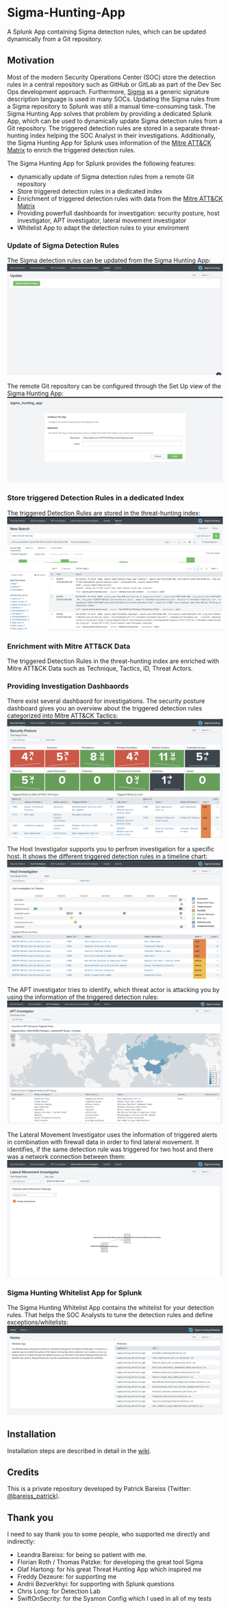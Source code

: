 # Sigma-Hunting-App
A Splunk App containing Sigma detection rules, which can be updated dynamically from a Git repository.

## Motivation
Most of the modern Security Operations Center (SOC) store the detection rules in a central repository such as GitHub or GitLab as part of the Dev Sec Ops development approach. Furthermore, [Sigma](https://github.com/Neo23x0/sigma) as a generic signature description language is used in many SOCs. Updating the Sigma rules from a Sigma repository to Splunk was still a manual time-consuming task. The Sigma Hunting App solves that problem by providing a dedicated Splunk App, which can be used to dynamically update Sigma detection rules from a Git repository. The triggered detection rules are stored in a separate threat-hunting index helping the SOC Analyst in their investigations. Additionally, the Sigma Hunting App for Splunk uses information of the [Mitre ATT&CK Matrix](https://attack.mitre.org/matrices/enterprise/) to enrich the triggered detection rules. 

The Sigma Hunting App for Splunk provides the following features:
- dynamically update of Sigma detection rules from a remote Git repository
- Store triggered detection rules in a dedicated index
- Enrichment of triggered detection rules with data from the [Mitre ATT&CK Matrix](https://attack.mitre.org/matrices/enterprise/)
- Providing powerfull dashboards for investigation: security posture, host investigator, APT investigator, lateral movement investigator
- Whitelist App to adapt the detection rules to your enviroment

### Update of Sigma Detection Rules
The Sigma detection rules can be updated from the Sigma Hunting App:
![](https://github.com/P4T12ICK/Sigma-Hunting-App/blob/master/pictures/sigma_hunting_app_update.png)

The remote Git repository can be configured through the Set Up view of the Sigma Hunting App:
![](https://github.com/P4T12ICK/Sigma-Hunting-App/blob/master/pictures/sigma_hunting_app_configuration.png)


### Store triggered Detection Rules in a dedicated Index
The triggered Detection Rules are stored in the threat-hunting index:
![](https://github.com/P4T12ICK/Sigma-Hunting-App/blob/master/pictures/sigma_hunting_app_threat_hunting_index.png)

### Enrichment with Mitre ATT&CK Data
The triggered Detection Rules in the threat-hunting index are enriched with Mitre ATT&CK Data such as Technique, Tactics, ID, Threat Actors.

### Providing Investigation Dashbaords
There exist several dashbaord for investigations.
The security posture dashboard gives you an overview about the triggered detection rules categorized into Mitre ATT&CK Tactics:
![](https://github.com/P4T12ICK/Sigma-Hunting-App/blob/master/pictures/sigma_hunting_app_security_posture_dashboard.png)

The Host Investigator supports you to perfrom investigation for a specific host. It shows the different triggered detection rules in a timeline chart:
![](https://github.com/P4T12ICK/Sigma-Hunting-App/blob/master/pictures/sigma_hunting_app_host_investigator.png)

The APT investigator tries to identify, which threat actor is attacking you by using the information of the triggered detection rules:
![](https://github.com/P4T12ICK/Sigma-Hunting-App/blob/master/pictures/sigma_hunting_app_APT_investigator.png)

The Lateral Movement Investigator uses the information of triggered alerts in combination with firewall data in order to find lateral movement. It identifies, if the same detection rule was triggered for two host and there was a network connection between them:
![](https://github.com/P4T12ICK/Sigma-Hunting-App/blob/master/pictures/sigma_hunting_app_lateral_movement_investigator.png)

### Sigma Hunting Whitelist App for Splunk
The Sigma Hunting Whitelist App contains the whitelist for your detection rules. That helps the SOC Analysts to tune the detection rules and define exceptions/whitelists:
![](https://github.com/P4T12ICK/Sigma-Hunting-App/blob/master/pictures/sigma_hunting_whitelist_app.png)


## Installation
Installation steps are described in detail in the [wiki](https://github.com/P4T12ICK/Sigma-Hunting-App/wiki/Installation-Sigma-Hunting-App).

## Credits
This is a private repository developed by Patrick Bareiss (Twitter: [@bareiss_patrick](https://twitter.com/bareiss_patrick)).

## Thank you
I need to say thank you to some people, who supported me directly and indirectly:
- Leandra Bareiss: for being so patient with me.
- Florian Roth / Thomas Patzke: for developing the great tool Sigma
- Olaf Hartong: for his great Threat Hunting App which inspired me
- Freddy Dezeure: for supporting me
- Andrii Bezverkhyi: for supporting with Splunk questions
- Chris Long: for Detection Lab
- SwiftOnSecrity: for the Sysmon Config which I used in all of my tests




